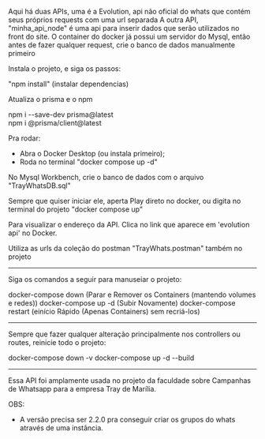Aqui há duas APIs, uma é a Evolution, api não oficial do whats que contém seus próprios requests com uma url separada
A outra API, "minha_api_node" é uma api para inserir dados que serão utilizados no front do site.
O container do docker já possui um servidor do Mysql, então antes de fazer qualquer request, crie o banco de dados manualmente primeiro

Instala o projeto, e siga os passos:

"npm install" (instalar dependencias)

Atualiza o prisma e o npm

npm i --save-dev prisma@latest                     
npm i @prisma/client@latest

Pra rodar:
- Abra o Docker Desktop (ou instala primeiro);
- Roda no terminal "docker compose up -d"

No Mysql Workbench, crie o banco de dados com o arquivo "TrayWhatsDB.sql"

Sempre que quiser iniciar ele, aperta Play direto no docker, ou digita no terminal do projeto "docker compose up"

Para visualizar o endereço da API. Clica no link que aparece em 'evolution api' no Docker.

Utiliza as urls da coleção do postman "TrayWhats.postman" também no projeto

-------------

Siga os comandos a seguir para manuseiar o projeto:

docker-compose down (Parar e Remover os Containers (mantendo volumes e redes))
docker-compose up -d (Subir Novamente)
docker-compose restart (einício Rápido (Apenas Containers) sem recriá-los)

---------

Sempre que fazer qualquer alteração principalmente nos controllers ou routes, reinicie todo o projeto:

docker-compose down -v
docker-compose up -d --build

-------

Essa API foi amplamente usada no projeto da faculdade sobre Campanhas de Whatsapp para a empresa Tray de Marília.

OBS:
- A versão precisa ser 2.2.0 pra conseguir criar os grupos do whats através de uma instância.